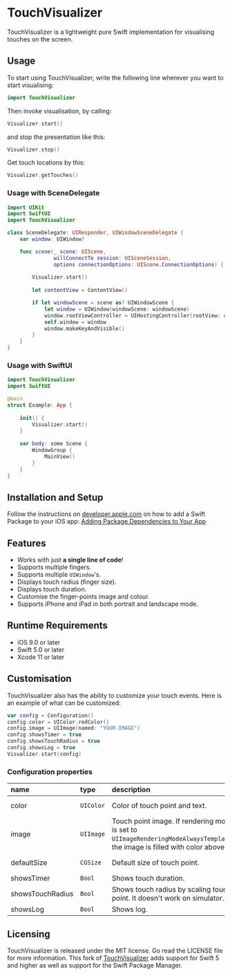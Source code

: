 # TouchVisualizer

TouchVisualizer is a lightweight pure Swift implementation for visualising touches on the screen. 

## Usage

To start using TouchVisualizer, write the following line wherever you want to start visualising:

```swift
import TouchVisualizer
```

Then invoke visualisation, by calling:

```swift
Visualizer.start()
```

and stop the presentation like this:

```swift
Visualizer.stop()
```
Get touch locations by this:

```swift
Visualizer.getTouches()
```

### Usage with SceneDelegate 

```swift
import UIKit
import SwiftUI
import TouchVisualizer

class SceneDelegate: UIResponder, UIWindowSceneDelegate {
    var window: UIWindow?

    func scene(_ scene: UIScene,
               willConnectTo session: UISceneSession,
               options connectionOptions: UIScene.ConnectionOptions) {
        
        Visualizer.start()
        
        let contentView = ContentView()

        if let windowScene = scene as? UIWindowScene {
            let window = UIWindow(windowScene: windowScene)
            window.rootViewController = UIHostingController(rootView: contentView)
            self.window = window
            window.makeKeyAndVisible()
        }
    }
}
```

### Usage with SwiftUI

```swift
import TouchVisualizer
import SwiftUI

@main
struct Example: App {
    
    init() {
        Visualizer.start()
    }
    
    var body: some Scene {
        WindowGroup {
            MainView()
        }
    }
}
```

## Installation and Setup

Follow the instructions on [developer.apple.com](https://developer.apple.com/documentation/xcode/adding_package_dependencies_to_your_app) on how to add a Swift Package to your iOS app: [Adding Package Dependencies to Your App](https://developer.apple.com/documentation/xcode/adding_package_dependencies_to_your_app)

## Features
- Works with just **a single line of code**!
- Supports multiple fingers.
- Supports multiple `UIWindow`'s.
- Displays touch radius (finger size).
- Displays touch duration.
- Customise the finger-points image and colour.
- Supports iPhone and iPad in both portrait and landscape mode.

## Runtime Requirements

- iOS 9.0 or later
- Swift 5.0 or later
- Xcode 11 or later

## Customisation

TouchVisualizer also has the ability to customize your touch events. Here is an example of what can be customized:

```swift
var config = Configuration()
config.color = UIColor.redColor()
config.image = UIImage(named: "YOUR-IMAGE")
config.showsTimer = true
config.showsTouchRadius = true
config.showsLog = true
Visualizer.start(config)
```

### Configuration properties

|name|type|description|default|
|:----|:----|:----|:----|
| color | `UIColor` | Color of touch point and text. | default color |
| image | `UIImage` | Touch point image. If rendering mode is set to  `UIImageRenderingModeAlwaysTemplate`, the image is filled with color above. | circle image |
| defaultSize| `CGSize` | Default size of touch point.| 60 x 60px |
| showsTimer| `Bool` | Shows touch duration. | false |
| showsTouchRadius | `Bool` | Shows touch radius by scaling touch point. It doesn't work on simulator. | false |
| showsLog | `Bool` | Shows log. | false |

## Licensing
TouchVisualizer is released under the MIT license. Go read the LICENSE file for more information.
This fork of [TouchVisualizer](https://github.com/morizotter/TouchVisualizer) adds support for Swift 5 and higher as well as support for the Swift Package Manager.
